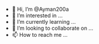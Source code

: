 - 👋 Hi, I’m @Ayman200a
- 👀 I’m interested in ...
- 🌱 I’m currently learning ...
- 💞️ I’m looking to collaborate on ...
- 📫 How to reach me ...

<!---
Ayman200a/Ayman200a is a ✨ special ✨ repository because its `README.md` (this file) appears on your GitHub profile.
You can click the Preview link to take a look at your changes.
--->
